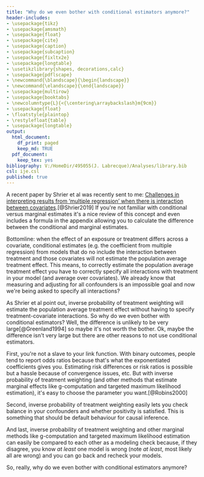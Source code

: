 ```yaml
---
title: "Why do we even bother with conditional estimators anymore?"
header-includes:
- \usepackage{tikz}
- \usepackage{amsmath}
- \usepackage{float}
- \usepackage{cite}
- \usepackage{caption}
- \usepackage{subcaption}
- \usepackage{fixltx2e}
- \usepackage{longtable}
- \usetikzlibrary{shapes, decorations,calc}
- \usepackage{pdflscape}
- \newcommand{\blandscape}{\begin{landscape}}
- \newcommand{\elandscape}{\end{landscape}}
- \usepackage{multirow}
- \usepackage{booktabs}
- \newcolumntype{L}{<{\centering\arraybackslash}m{9cm}}
- \usepackage{float}
- \floatstyle{plaintop}
- \restylefloat{table}
- \usepackage{longtable}
output:
  html_document:
    df_print: paged
    keep_md: TRUE
  pdf_document:
    keep_tex: yes
bibliography: V:/HomeDir/495055(J. Labrecque)/Analyses/library.bib
csl: ije.csl
published: true
---
```


A recent paper by Shrier et al was recently sent to me: [Challenges in interpreting results from ‘multiple regression’ when there is interaction between covariates](https://ebm.bmj.com/content/early/2019/08/22/bmjebm-2019-111225.abstract).[@Shrier2019] If you're not familiar with conditional versus marginal estimates it's a nice review of this concept and even includes a formula in the appendix allowing you to calculate the difference between the conditional and marginal estimates.

Bottomline: when the effect of an exposure or treatment differs across a covariate, conditional estimates (e.g. the coefficient from multiple regression) from models that do no include the interaction between treatment and those covariates will not estimate the population average treatment effect. This means, to correctly estimate the population average treatment effect you have to correctly specify all interactions with treatment in your model (and average over covariates). We already know that measuring and adjusting for all confounders is an impossible goal and now we're being asked to specify all interactions?

As Shrier et al point out, inverse probability of treatment weighting will estimate the population average treatment effect without having to specify treatment-covariate interactions. So why do we even bother with conditional estimators? Well, the difference is unlikely to be very large[@Greenland1994] so maybe it's not worth the bother. Ok, maybe the difference isn't very large but there are other reasons to not use conditional estimators.

First, you're not a slave to your link function. With binary outcomes, people tend to report odds ratios because that's what the exponentiated coefficients gives you. Estimating risk differences or risk ratios is possible but a hassle because of convergence issues, etc. But with inverse probability of treatment weighting (and other methods that estimate marginal effects like g-computation and targeted maximum likelihood estimation), it's easy to choose the parameter you want.[@Robins2000] 

Second, inverse probability of treatment weighting easily lets you check balance in your confounders and whether positivity is satisfied. This is something that should be default behaviour for causal inference.

And last, inverse probability of treatment weighting and other marginal methods like g-computation and targeted maximum likelihood estimation can easily be compared to each other as a modeling check because, if they disagree, you know _at least_ one model is wrong (note _at least_, most likely all are wrong) and you can go back and recheck your models.

So, really, why do we even bother with conditional estimators anymore? 




